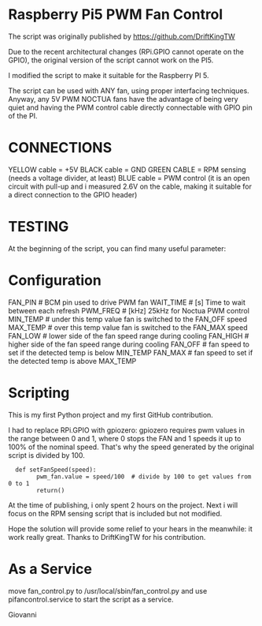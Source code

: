 # Raspberry Pi5 PWM Fan Control

The script was originally published by 
https://github.com/DriftKingTW

Due to the recent architectural changes (RPi.GPIO cannot operate on the GPIO), the original version of the script cannot work on the PI5.

I modified the script to make it suitable for the Raspberry PI 5.

The script can be used with ANY fan, using proper interfacing techniques.
Anyway, any 5V PWM NOCTUA fans have the advantage of being very quiet and having the PWM control cable directly connectable with GPIO pin of the PI.

# CONNECTIONS
YELLOW cable = +5V
BLACK cable = GND
GREEN CABLE = RPM sensing (needs a voltage divider, at least)
BLUE cable = PWM control (it is an open circuit with pull-up and i measured 2.6V on the cable, making it suitable for a direct connection to the GPIO header)

# TESTING

At the beginning of the script, you can find many useful parameter:

# Configuration

FAN_PIN # BCM pin used to drive PWM fan
WAIT_TIME # [s] Time to wait between each refresh
PWM_FREQ # [kHz] 25kHz for Noctua PWM control
MIN_TEMP # under this temp value fan is switched to the FAN_OFF speed
MAX_TEMP # over this temp value fan is switched to the FAN_MAX speed
FAN_LOW # lower side of the fan speed range during cooling
FAN_HIGH # higher side of the fan speed range during cooling
FAN_OFF # fan speed to set if the detected temp is below MIN_TEMP 
FAN_MAX # fan speed to set if the detected temp is above MAX_TEMP 

# Scripting

This is my first Python project and my first GitHub contribution.

I had to replace RPi.GPIO with gpiozero: gpiozero requires pwm values in the range between 0 and 1, where 0 stops the FAN and 1 speeds it up to 100% of the nominal speed.
That's why the speed generated by the original script is divided by 100.

      def setFanSpeed(speed):
      		pwm_fan.value = speed/100  # divide by 100 to get values from 0 to 1
      		return()

At the time of publishing, i only spent 2 hours on the project. 
Next i will focus on the RPM sensing script that is included but not modified.

Hope the solution will provide some relief to your hears in the meanwhile: it work really great.
Thanks to DriftKingTW for his contribution.

# As a Service

move fan_control.py to /usr/local/sbin/fan_control.py and use pifancontrol.service to start the script as a service.



Giovanni
